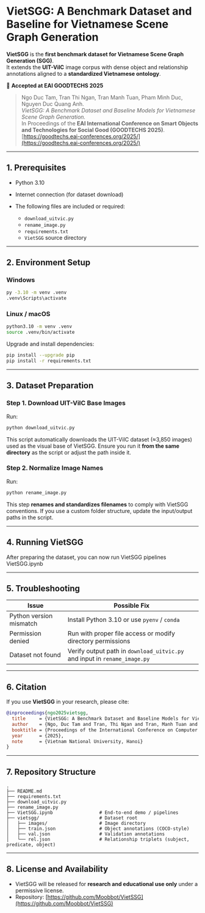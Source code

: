 # VietSGG: A Benchmark Dataset and Baseline for Vietnamese Scene Graph Generation

**VietSGG** is the **first benchmark dataset for Vietnamese Scene Graph Generation (SGG)**.  
It extends the **UIT-ViIC** image corpus with dense object and relationship annotations aligned to a **standardized Vietnamese ontology**.

📄 **Accepted at EAI GOODTECHS 2025**  
> Ngo Duc Tam, Tran Thi Ngan, Tran Manh Tuan, Pham Minh Duc, Nguyen Duc Quang Anh.  
> *VietSGG: A Benchmark Dataset and Baseline Models for Vietnamese Scene Graph Generation.*  
> In Proceedings of the **EAI International Conference on Smart Objects and Technologies for Social Good (GOODTECHS 2025)**.  
> [https://goodtechs.eai-conferences.org/2025/](https://goodtechs.eai-conferences.org/2025/)


---

## **1. Prerequisites**

- Python 3.10
- Internet connection (for dataset download)
- The following files are included or required:

  - `download_uitvic.py`
  - `rename_image.py`
  - `requirements.txt`
  - `VietSGG` source directory

---

## **2. Environment Setup**

### **Windows**

```bash
py -3.10 -m venv .venv
.venv\Scripts\activate
```

### **Linux / macOS**

```bash
python3.10 -m venv .venv
source .venv/bin/activate
```

Upgrade and install dependencies:

```bash
pip install --upgrade pip
pip install -r requirements.txt
```

---

## **3. Dataset Preparation**

### **Step 1. Download UIT-ViIC Base Images**

Run:

```bash
python download_uitvic.py
```

This script automatically downloads the UIT-ViIC dataset (≈3,850 images) used as the visual base of VietSGG.
Ensure you run it **from the same directory** as the script or adjust the path inside it.

### **Step 2. Normalize Image Names**

Run:

```bash
python rename_image.py
```

This step **renames and standardizes filenames** to comply with VietSGG conventions.
If you use a custom folder structure, update the input/output paths in the script.

---

## **4. Running VietSGG**
After preparing the dataset, you can now run VietSGG pipelines VietSGG.ipynb

---

## **5. Troubleshooting**

| Issue                   | Possible Fix                                                              |
| ----------------------- | ------------------------------------------------------------------------- |
| Python version mismatch | Install Python 3.10 or use `pyenv` / `conda`                              |
| Permission denied       | Run with proper file access or modify directory permissions               |
| Dataset not found       | Verify output path in `download_uitvic.py` and input in `rename_image.py` |

---

## **6. Citation**

If you use **VietSGG** in your research, please cite:

```bibtex
@inproceedings{ngo2025vietsgg,
  title     = {VietSGG: A Benchmark Dataset and Baseline Models for Vietnamese Scene Graph Generation},
  author    = {Ngo, Duc Tam and Tran, Thi Ngan and Tran, Manh Tuan and Pham, Minh Duc and Nguyen, Duc Quang Anh},
  booktitle = {Proceedings of the International Conference on Computer Science and Information Technology (ICSIT)},
  year      = {2025},
  note      = {Vietnam National University, Hanoi}
}
```

---

## **7. Repository Structure**

```
.
├── README.md
├── requirements.txt
├── download_uitvic.py
├── rename_image.py
├── VietSGG.ipynb                 # End-to-end demo / pipelines
├── vietsgg/                      # Dataset root
│   ├── images/                   # Image directory
│   ├── train.json                # Object annotations (COCO-style)
│   ├── val.json                  # Validation annotations
│   └── rel.json                  # Relationship triplets (subject, predicate, object)
```

---

## **8. License and Availability**

- VietSGG will be released for **research and educational use only** under a permissive license.
- Repository: [https://github.com/Moobbot/VietSSG](https://github.com/Moobbot/VietSSG)